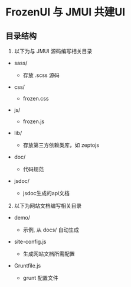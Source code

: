 # FrozenUI 与 JMUI 共建UI

## 目录结构

1. 以下为与 JMUI 源码编写相关目录

- sass/
    + 存放 .scss 源码

- css/
    + frozen.css

- js/
    + frozen.js

- lib/
    + 存放第三方依赖类库，如 zeptojs

- doc/
    + 代码规范

- jsdoc/
    + jsdoc生成的api文档

2. 以下为网站文档编写相关目录

- demo/
    + 示例, 从 docs/ 自动生成

- site-config.js
    + 生成网站文档所需配置

- Gruntfile.js
    + grunt 配置文件



